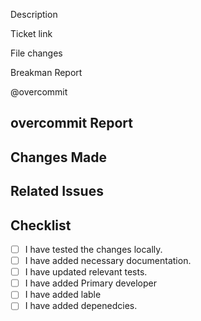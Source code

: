Description


Ticket link 

File changes


Breakman Report

@overcommit
## overcommit Report


## Changes Made
<!-- List the specific changes made in this pull request. -->


## Related Issues
<!-- Mention any related GitHub issues or Jira tickets, if applicable. -->

 

## Checklist

- [ ] I have tested the changes locally.
- [ ] I have added necessary documentation.
- [ ] I have updated relevant tests.
- [ ] I have added Primary developer
- [ ] I have added lable
- [ ] I have added depenedcies.